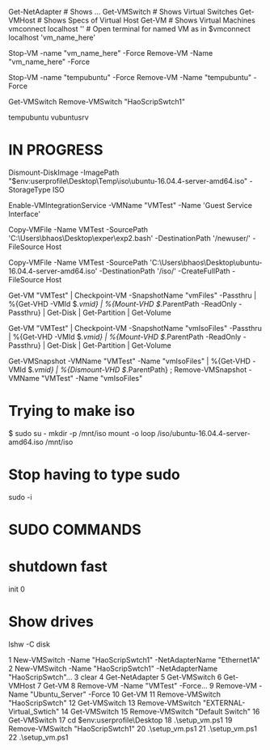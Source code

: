 
Get-NetAdapter # Shows ...
Get-VMSwitch # Shows Virtual Switches
Get-VMHost # Shows Specs of Virtual Host
Get-VM # Shows Virtual Machines
vmconnect localhost '' # Open terminal for named VM as in $vmconnect localhost 'vm_name_here'


Stop-VM -name "vm_name_here" -Force
Remove-VM -Name "vm_name_here" -Force

Stop-VM -name "tempubuntu" -Force
Remove-VM -Name "tempubuntu" -Force

Get-VMSwitch
Remove-VMSwitch "HaoScripSwtch1" 


tempubuntu
vubuntusrv

 
# IN PROGRESS



Dismount-DiskImage -ImagePath  "$env:userprofile\Desktop\Temp\iso\ubuntu-16.04.4-server-amd64.iso\" -StorageType ISO







Enable-VMIntegrationService -VMName "VMTest" -Name 'Guest Service Interface'

Copy-VMFile -Name VMTest -SourcePath 'C:\Users\bhaos\Desktop\exper\exp2.bash' -DestinationPath '/newuser/' -FileSource Host

Copy-VMFile -Name VMTest -SourcePath 'C:\Users\bhaos\Desktop\ubuntu-16.04.4-server-amd64.iso' -DestinationPath '/iso/' -CreateFullPath -FileSource Host

Get-VM "VMTest" | Checkpoint-VM -SnapshotName "vmFiles" -Passthru | %{Get-VHD -VMId $_.vmid} | %{Mount-VHD $_.ParentPath -ReadOnly -Passthru} | Get-Disk | Get-Partition | Get-Volume

Get-VM "VMTest" | Checkpoint-VM -SnapshotName "vmIsoFiles" -Passthru | %{Get-VHD -VMId $_.vmid} | %{Mount-VHD $_.ParentPath -ReadOnly -Passthru} | Get-Disk | Get-Partition | Get-Volume

Get-VMSnapshot -VMName "VMTest" -Name "vmIsoFiles" | %{Get-VHD -VMId $_.vmid} | %{Dismount-VHD $_.ParentPath} ; Remove-VMSnapshot -VMName "VMTest" -Name "vmIsoFiles"

# Trying to make iso
$ sudo su -
mkdir -p /mnt/iso
mount -o loop /iso/ubuntu-16.04.4-server-amd64.iso /mnt/iso

# Stop having to type sudo
sudo -i

# SUDO COMMANDS
# shutdown fast
init 0
# Show drives
lshw -C disk

   1 New-VMSwitch -Name "HaoScripSwtch1" -NetAdapterName "Ethernet1A"
   2 New-VMSwitch -Name "HaoScripSwtch1" -NetAdapterName "HaoScripSwtch"...
   3 clear
   4 Get-NetAdapter
   5 Get-VMSwitch
   6 Get-VMHost
   7 Get-VM
   8 Remove-VM -Name "VMTest" -Force...
   9 Remove-VM -Name "Ubuntu_Server" -Force
  10 Get-VM
  11 Remove-VMSwitch "HaoScripSwtch"
  12 Get-VMSwitch
  13 Remove-VMSwitch "EXTERNAL-Virtual_Swtich"
  14 Get-VMSwitch
  15 Remove-VMSwitch "Default Switch"
  16 Get-VMSwitch
  17 cd $env:userprofile\Desktop
  18 .\setup_vm.ps1
  19 Remove-VMSwitch "HaoScripSwtch1"
  20 .\setup_vm.ps1
  21 .\setup_vm.ps1
  22 .\setup_vm.ps1